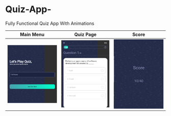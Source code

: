 # Quiz-App-
Fully Functional Quiz App With Animations





| Main Menu | Quiz Page | Score |
|--|--|--|
| ![Main Menu](1.png) | ![Page1](2.png) | ![page2](4.png) |! 